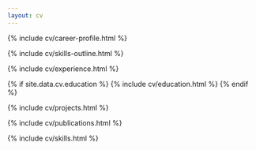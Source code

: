 ```yaml
---
layout: cv
---
```


{% include cv/career-profile.html %}

{% include cv/skills-outline.html %}

{% include cv/experience.html %}

{% if site.data.cv.education %}
{% include cv/education.html %}
{% endif %}

{% include cv/projects.html %}

{% include cv/publications.html %}

{% include cv/skills.html %}
